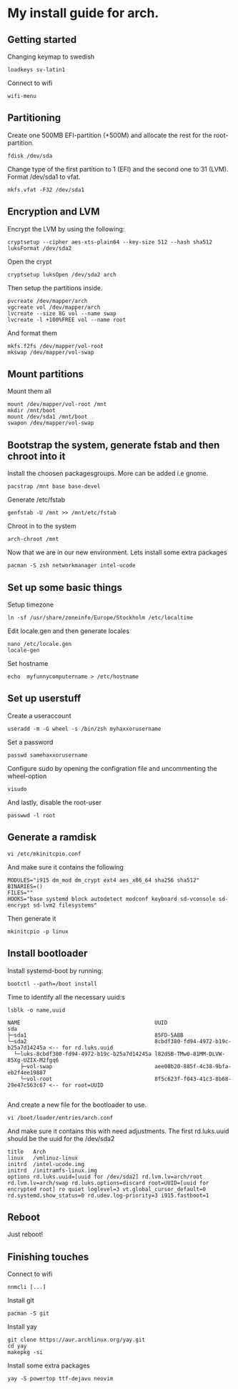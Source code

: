 # My install guide for arch.

## Getting started
Changing keymap to swedish  
```  
loadkeys sv-latin1   
```   

Connect to wifi
```
wifi-menu
```

## Partitioning
Create one 500MB EFI-partition (+500M) and allocate the rest for the root-partition.
```
fdisk /dev/sda
```

Change type of the first partition to 1 (EFI) and the second one to 31 (LVM).
Format /dev/sda1 to vfat.
```
mkfs.vfat -F32 /dev/sda1
```

## Encryption and LVM

Encrypt the LVM by using the following:  
```
cryptsetup --cipher aes-xts-plain64 --key-size 512 --hash sha512 luksFormat /dev/sda2
```

Open the crypt
```
cryptsetup luksOpen /dev/sda2 arch
```

Then setup the partitions inside.
```
pvcreate /dev/mapper/arch  
vgcreate vol /dev/mapper/arch  
lvcreate --size 8G vol --name swap  
lvcreate -l +100%FREE vol --name root  
```
And format them
```
mkfs.f2fs /dev/mapper/vol-root  
mkswap /dev/mapper/vol-swap
```

## Mount partitions

Mount them all
```
mount /dev/mapper/vol-root /mnt  
mkdir /mnt/boot  
mount /dev/sda1 /mnt/boot  
swapon /dev/mapper/vol-swap  
```

## Bootstrap the system, generate fstab and then chroot into it
Install the choosen packagesgroups. More can be added i.e gnome.
```
pacstrap /mnt base base-devel
```

Generate /etc/fstab
```
genfstab -U /mnt >> /mnt/etc/fstab
```

Chroot in to the system
```
arch-chroot /mnt
```

Now that we are in our new environment. Lets install some extra packages
```
pacman -S zsh networkmanager intel-ucode
```

## Set up some basic things
Setup timezone
```
ln -sf /usr/share/zoneinfo/Europe/Stockholm /etc/localtime
```

Edit locale.gen and then generate locales
```
nano /etc/locale.gen  
locale-gen
```

Set hostname
```
echo  myfunnycomputername > /etc/hostname
```

## Set up userstuff
Create a useraccount
```
useradd -m -G wheel -s /bin/zsh myhaxxorusername
```

Set a password
```
passwd samehaxxorusername
```

Configure sudo by opening the configration file and uncommenting the wheel-option
```
visudo
```
And lastly, disable the root-user
```
passwwd -l root
```
## Generate a ramdisk

```
vi /etc/mkinitcpio.conf
```

And make sure it contains the following
```
MODULES="i915 dm_mod dm_crypt ext4 aes_x86_64 sha256 sha512"  
BINARIES=()  
FILES=""  
HOOKS="base systemd block autodetect modconf keyboard sd-vconsole sd-encrypt sd-lvm2 filesystems"  
```

Then generate it
```
mkinitcpio -p linux
```

## Install bootloader
Install systemd-boot by running:
```
bootctl --path=/boot install
```

Time to identify all the necessary uuid:s
```
lsblk -o name,uuid  

NAME                                          UUID  
sda                                             
├─sda1                                        85FD-5ABB  
└─sda2                                        8cbdf380-fd94-4972-b19c-b25a7d14245a <-- for rd.luks.uuid  
  └─luks-8cbdf380-fd94-4972-b19c-b25a7d14245a l82dSB-TMw0-81MM-DLVW-85Xg-UZIX-M2fgq6  
    ├─vol-swap                                aee08b20-885f-4c38-9bfa-eb2f4ee19887  
    └─vol-root                                8f5c623f-f043-41c3-8b68-29e47c563c67 <-- for root=UUID  
  
```

And create a new file for the bootloader to use.
```
vi /boot/loader/entries/arch.conf
```

And make sure it contains this with need adjustments. The first rd.luks.uuid should be the uuid for the /dev/sda2
```
title	Arch  
linux	/vmlinuz-linux  
initrd	/intel-ucode.img  
initrd	/initramfs-linux.img  
options rd.luks.uuid=[uuid for /dev/sda2] rd.lvm.lv=arch/root rd.lvm.lv=arch/swap rd.luks.options=discard root=UUID=[uuid for encrypted root] ro quiet loglevel=3 vt.global_cursor_default=0 rd.systemd.show_status=0 rd.udev.log-priority=3 i915.fastboot=1  
```


## Reboot
Just reboot!

## Finishing touches 
Connect to wifi
```
nnmcli [...]
```
Install git
```
pacman -S git
```

Install yay
```
git clone https://aur.archlinux.org/yay.git  
cd yay  
makepkg -si  
```
Install some extra packages
```
yay -S powertop ttf-dejavu neovim
```






